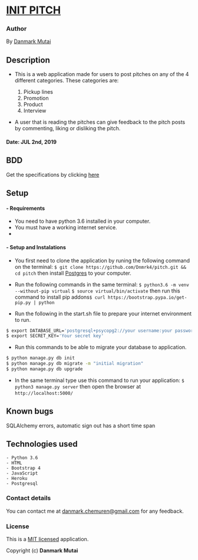 # [INIT PITCH](https://pitch-es.herokuapp.com/)

### Author

By [Danmark Mutai](https://github.com/Dnmrk4)

## Description

- This is a web application made for users to post pitches on any of the 4 different categories. These categories are:

    1. Pickup lines
    2. Promotion
    3. Product
    4. Interview 

- A user that is reading the pitches can give feedback to the pitch posts by commenting, liking or disliking the pitch. 

#### Date: JUL 2nd, 2019

## BDD

Get the specifications by clicking [here](/specs.md)

## Setup

#### - Requirements

- You need to have python 3.6 installed in your computer.
- You must have a working internet service.
- 

#### - Setup and Instalations

- You first need to clone the application by runing the following command on the terminal:
`$ git clone https://github.com/Dnmrk4/pitch.git && cd pitch` then install [Postgres](https://www.postgresql.org/download/) to your computer.

- Run the following commands in the same terminal:
`$ python3.6 -m venv --without-pip virtual`
`$ source virtual/bin/activate`
then run this command to install pip addons`$ curl https://bootstrap.pypa.io/get-pip.py | python`

- Run the following in the start.sh file to prepare your internet environment to run.
```zsh or bash
$ export DATABASE_URL='postgresql+psycopg2://your username:your password@localhost/pitch'
$ export SECRET_KEY='Your secret key'
```

- Run this commands to be able to migrate your database to application.
```zsh or bash 
$ python manage.py db init
$ python manage.py db migrate -m "initial migration"
$ python manage.py db upgrade
```
- In the same terminal type use this command to run your application:
`$ python3 manage.py server` then open the browser at `http://localhost:5000/`

## Known bugs

SQLAlchemy errors, automatic sign out has a short time span

## Technologies used

    - Python 3.6
    - HTML
    - Bootstrap 4
    - JavaScript
    - Heroku
    - Postgresql

### Contact details

You can contact me at danmark.chemuren@gmail.com for any feedback.

### License

This is a [MIT licensed](/LICENSE) application.

Copyright (c) **Danmark Mutai**
